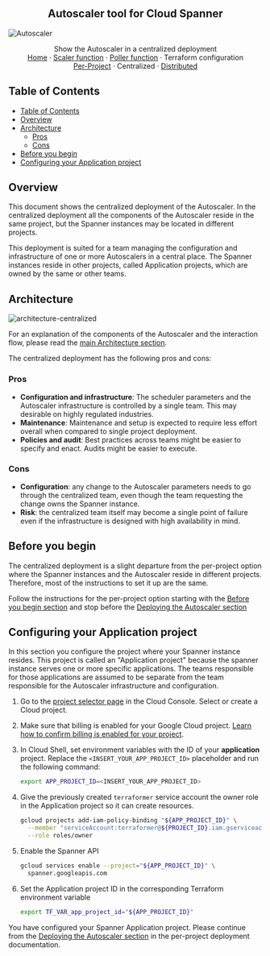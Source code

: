 <br />
<p align="center">
  <h2 align="center">Autoscaler tool for Cloud Spanner</h2>
  <img alt="Autoscaler" src="https://storage.googleapis.com/gweb-cloudblog-publish/images/Google_Cloud_Spanner_databases.max-2200x2200.jpg">

  <p align="center">
    <!-- In one sentence: what does the code in this directory do? -->
    Show the Autoscaler in a centralized deployment
    <br />
    <a href="../README.md">Home</a>
    ·
    <a href="../scaler/README.md">Scaler function</a>
    ·
    <a href="../poller/README.md">Poller function</a>
    ·
    Terraform configuration
    <br />
      <a href="../per-project/README.md">Per-Project</a>
      ·
      Centralized
      ·
      <a href="../distributed/README.md">Distributed</a>
  </p>

</p>

## Table of Contents

*   [Table of Contents](#table-of-contents)
*   [Overview](#overview)
*   [Architecture](#architecture)
    *   [Pros](#pros)
    *   [Cons](#cons)
*   [Before you begin](#before-you-begin)
*   [Configuring your Application project](#configuring-your-application-project)

## Overview

This document shows the centralized deployment of the Autoscaler.
In the centralized deployment all the components of the Autoscaler
reside in the same project, but the Spanner instances may be located in
different projects.

This deployment is suited for a team managing the configuration and
infrastructure of one or more Autoscalers in a central place. The Spanner
instances reside in other projects, called Application projects, which are owned
by the same or other teams.

## Architecture

![architecture-centralized](../../resources/architecture-centralized.png)

For an explanation of the components of the Autoscaler and the
interaction flow, please read the
[main Architecture section](../README.md#architecture).

The centralized deployment has the following pros and cons:

### Pros

*   **Configuration and infrastructure**: The scheduler parameters and the
    Autoscaler infrastructure is controlled by a single team. This may desirable
    on highly regulated industries.
*   **Maintenance**: Maintenance and setup is expected to require less effort
    overall when compared to single project deployment.
*   **Policies and audit**: Best practices across teams might be easier to
    specify and enact. Audits might be easier to execute.

### Cons

*   **Configuration**: any change to the Autoscaler parameters needs to go
    through the centralized team, even though the team requesting the change
    owns the Spanner instance.
*   **Risk**: the centralized team itself may become a single point of failure
    even if the infrastructure is designed with high availability in mind.

## Before you begin

The centralized deployment is a slight departure from the per-project option
where the Spanner instances and the Autoscaler reside in different projects.
Therefore, most of the instructions to set it up are the same.

Follow the instructions for the per-project option starting with the
[Before you begin section](../per-project/README.md#before-you-begin) and stop
before the
[Deploying the Autoscaler section](../per-project/README.md#deploying-the-autoscaler)

## Configuring your Application project

In this section you configure the project where your Spanner instance resides.
This project is called an "Application project" because the spanner instance
serves one or more specific applications. The teams responsible for those
applications are assumed to be separate from the team responsible for the
Autoscaler infrastructure and configuration.

1.  Go to the [project selector page][project-selector] in the Cloud Console.
    Select or create a Cloud project.

2.  Make sure that billing is enabled for your Google Cloud project.
    [Learn how to confirm billing is enabled for your project][enable-billing].

3.  In Cloud Shell, set environment variables with the ID of your
    **application** project. Replace the `<INSERT_YOUR_APP_PROJECT_ID>`
    placeholder and run the following command:

    ```sh
    export APP_PROJECT_ID=<INSERT_YOUR_APP_PROJECT_ID>
    ```

4.  Give the previously created `terraformer` service account the owner role in
    the Application project so it can create resources.

    ```sh
    gcloud projects add-iam-policy-binding "${APP_PROJECT_ID}" \
      --member "serviceAccount:terraformer@${PROJECT_ID}.iam.gserviceaccount.com" \
      --role roles/owner
    ```

5.  Enable the Spanner API

    ```sh
    gcloud services enable --project="${APP_PROJECT_ID}" \
      spanner.googleapis.com
    ```

6.  Set the Application project ID in the corresponding Terraform environment
    variable

    ```sh
    export TF_VAR_app_project_id="${APP_PROJECT_ID}"
    ```

You have configured your Spanner Application project. Please continue from the
[Deploying the Autoscaler section](../per-project/README.md#deploying-the-autoscaler)
in the per-project deployment documentation.

<!-- LINKS: https://www.markdownguide.org/basic-syntax/#reference-style-links -->

[project-selector]: https://console.cloud.google.com/projectselector2/home/dashboard
[enable-billing]: https://cloud.google.com/billing/docs/how-to/modify-project
